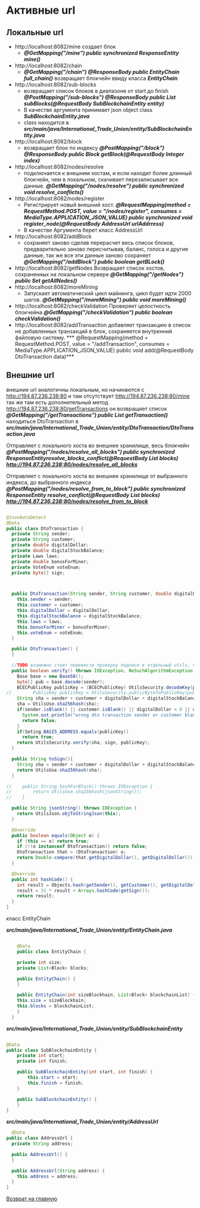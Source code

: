 # Активные url


## Локальные url


- http://localhost:8082/mine создает блок
  - ***@GetMapping("/mine")
    public synchronized ResponseEntity<String> mine()*** 
- http://localhost:8082/chain 
  - ***@GetMapping("/chain")
      @ResponseBody
      public EntityChain full_chain()*** возвращает блокчейн ввиду класса ***EntityChain***
- http://localhost:8082/sub-blocks
  - возвращает список блоков в диапазоне от start до finish
  ***@PostMapping("/sub-blocks")
    @ResponseBody
    public List<Block> subBlocks(@RequestBody SubBlockchainEntity entity)***
  - В качестве аргумента принимает json object class ***SubBlockchainEntity.java***
  - class находится в ***src/main/java/International_Trade_Union/entity/SubBlockchainEntity.java***
- http://localhost:8082/block
  - возвращает блок по индексу  ***@PostMapping("/block")
    @ResponseBody
    public Block getBlock(@RequestBody Integer index)***
- http://localhost:8082/nodes/resolve
  - подключается к внешним хостам, 
  и если находит более длинный блокчейн, чем в локальном, скачивает перезаписывает
  все данные. 
  ***@GetMapping("/nodes/resolve")
    public synchronized void resolve_conflicts()***
- http://localhost:8082/nodes/register
  - Регистрирует новый внешний хост.
  ***@RequestMapping(method = RequestMethod.POST, value = "/nodes/register", consumes = MediaType.APPLICATION_JSON_VALUE)
    public synchronized void register_node(@RequestBody AddressUrl urlAddrress)***
  - В качестве Аргумента берет класс AddressUrl
- http://localhost:8082/addBlock
  - сохраняет заново сделав перерасчет весь список блоков, предварительно заново пересчитывав,
  баланс, голоса и другие данные, так же все эти данные заново сохраняет
  ***@GetMapping("/addBlock")
    public boolean getBLock()***
- http://localhost:8082/getNodes
  Возвращает список хостов, сохраненных на локальном сервере
  ***@GetMapping("/getNodes")
  public Set<String> getAllNodes()***
- http://localhost:8082/moreMining
  - Запускает автоматический цикл майнинга, цикл будет идти 2000 шагов.
    ***@GetMapping("/moreMining")
  public void moreMining()***
- http://localhost:8082/checkValidation
  Проверяет целостность блокчейна
  ***@GetMapping("/checkValidation")
  public boolean checkValidation()***
- http://localhost:8082/addTransaction
  добавляет транзакцию в список не добавленных транзакций в блок,
  сохраняется внутренний файловую систему.
  *** @RequestMapping(method = RequestMethod.POST, value = "/addTransaction", consumes = MediaType.APPLICATION_JSON_VALUE)
  public  void add(@RequestBody DtoTransaction data)***


## Внешние url
внешние url аналогичны локальным, но начинаются 
с http://194.87.236.238:80
и там отсутствует http://194.87.236.238:80/mine
так же там есть дополнительный метод
http://194.87.236.238:80/getTransactions он возвращяет список
***@GetMapping("/getTransactions")
public List<DtoTransaction> getTransaction()***
находиться DtoTransaction в
***src/main/java/International_Trade_Union/entity/DtoTransaction/DtoTransaction.java***


Отправляет с локального хоста во внешнее хранилище, весь блокчейн
***@PostMapping("/nodes/resolve_all_blocks")
public synchronized ResponseEntity<String>resolve_blocks_conflict(@RequestBody List<Block> blocks)***
***http://194.87.236.238:80/nodes/resolve_all_blocks***

Отправляет с локального хоста во внешнее хранилище от выбранного индекса, до выбранного индекса
***@PostMapping("/nodes/resolve_from_to_block")
public synchronized ResponseEntity<String> resolve_conflict(@RequestBody List<Block> blocks)***
***http://194.87.236.238:80/nodes/resolve_from_to_block***
````java

@JsonAutoDetect
@Data
public class DtoTransaction {
  private String sender;
  private String customer;
  private double digitalDollar;
  private double digitalStockBalance;
  private Laws laws;
  private double bonusForMiner;
  private VoteEnum voteEnum;
  private byte[] sign;



  public DtoTransaction(String sender, String customer, double digitalDollar, double digitalStockBalance, Laws laws, double bonusForMiner, VoteEnum voteEnum) {
    this.sender = sender;
    this.customer = customer;
    this.digitalDollar = digitalDollar;
    this.digitalStockBalance = digitalStockBalance;
    this.laws = laws;
    this.bonusForMiner = bonusForMiner;
    this.voteEnum = voteEnum;
  }

  public DtoTransaction() {
  }

  //TODO возможно стоит перевести проверку подписи в отдельный utils, под вопросом!!
  public boolean verify() throws IOException, NoSuchAlgorithmException, SignatureException, NoSuchProviderException, InvalidKeyException, InvalidKeySpecException {
    Base base = new Base58();
    byte[] pub = base.decode(sender);
    BCECPublicKey publicKey = (BCECPublicKey) UtilsSecurity.decodeKey(pub);
//        PublicKey publicKey = UtilsSecurity.publicByteToPublicKey(pub);
    String sha = sender + customer + digitalDollar + digitalStockBalance + laws + bonusForMiner;
    sha = UtilsUse.sha256hash(sha);
    if(sender.isBlank() || customer.isBlank() || digitalDollar < 0 || digitalStockBalance < 0 || bonusForMiner < 0 || laws == null){
      System.out.println("wrong dto transaction sender or customer blank? or dollar, reputation or reward less then 0");
      return false;
    }
    if(Seting.BASIS_ADDRESS.equals(publicKey))
      return true;
    return UtilsSecurity.verify(sha, sign, publicKey);
  }

  public String toSign(){
    String sha = sender + customer + digitalDollar + digitalStockBalance + laws + bonusForMiner;
    return UtilsUse.sha256hash(sha);
  }

//    public String hashForBlock() throws IOException {
//        return UtilsUse.sha256hash(jsonString());
//    }

  public String jsonString() throws IOException {
    return UtilsJson.objToStringJson(this);
  }

  @Override
  public boolean equals(Object o) {
    if (this == o) return true;
    if (!(o instanceof DtoTransaction)) return false;
    DtoTransaction that = (DtoTransaction) o;
    return Double.compare(that.getDigitalDollar(), getDigitalDollar()) == 0 && Double.compare(that.getDigitalStockBalance(), getDigitalStockBalance()) == 0 && Double.compare(that.getBonusForMiner(), getBonusForMiner()) == 0 && getSender().equals(that.getSender()) && getCustomer().equals(that.getCustomer()) && getLaws().equals(that.getLaws()) && getVoteEnum() == that.getVoteEnum() && Arrays.equals(getSign(), that.getSign());
  }

  @Override
  public int hashCode() {
    int result = Objects.hash(getSender(), getCustomer(), getDigitalDollar(), getDigitalStockBalance(), getLaws(), getBonusForMiner(), getVoteEnum());
    result = 31 * result + Arrays.hashCode(getSign());
    return result;
  }
}

````
  

класс EntityChain 

***src/main/java/International_Trade_Union/entity/EntityChain.java***
````java

    @Data
    public class EntityChain {

    private int size;
    private List<Block> blocks;

    public EntityChain() {
    }

    public EntityChain(int sizeBlockhain, List<Block> blockchainList) {
    this.size = sizeBlockhain;
    this.blocks = blockchainList;
    }
  }
````

***src/main/java/International_Trade_Union/entity/SubBlockchainEntity***

````java

@Data
public class SubBlockchainEntity {
    private int start;
    private int finish;

    public SubBlockchainEntity(int start, int finish) {
        this.start = start;
        this.finish = finish;
    }

    public SubBlockchainEntity() {
    }
}

````

***src/main/java/International_Trade_Union/entity/AddressUrl***
````java
  @Data
public class AddressUrl {
  private String address;

  public AddressUrl() {
  }

  public AddressUrl(String address) {
    this.address = address;
  }
}
  ````
[Возврат на главную](./documentationRus.md)